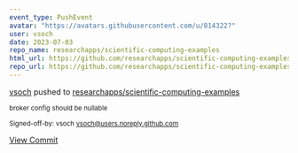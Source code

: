 ```yaml
---
event_type: PushEvent
avatar: "https://avatars.githubusercontent.com/u/814322?"
user: vsoch
date: 2023-07-03
repo_name: researchapps/scientific-computing-examples
html_url: https://github.com/researchapps/scientific-computing-examples/commit/f91a44ef0e7a7be4e30fa447ed0e6e0e1f057d1f
repo_url: https://github.com/researchapps/scientific-computing-examples
---
```


<a href='https://github.com/vsoch' target='_blank'>vsoch</a> pushed to <a href='https://github.com/researchapps/scientific-computing-examples' target='_blank'>researchapps/scientific-computing-examples</a>

<small>broker config should be nullable

Signed-off-by: vsoch <vsoch@users.noreply.github.com></small>

<a href='https://github.com/researchapps/scientific-computing-examples/commit/f91a44ef0e7a7be4e30fa447ed0e6e0e1f057d1f' target='_blank'>View Commit</a>